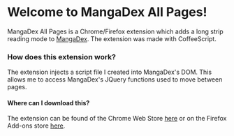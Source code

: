 Welcome to MangaDex All Pages!
===================


MangaDex All Pages is a Chrome/Firefox extension which adds a long strip reading mode to [MangaDex](https://mangadex.com). The extension was made with CoffeeScript.

### How does this extension work?
The extension injects a script file I created into MangaDex's DOM. This allows me to access MangaDex's JQuery functions used to move between pages.

#### Where can I download this?
The extension can be found of the Chrome Web Store [here](https://chrome.google.com/webstore/detail/long-strip-for-mangadex/anjjhaohimjnndenopochpkdchdilccd) or on the Firefox Add-ons store [here](https://addons.mozilla.org/en-US/firefox/addon/long-strip-for-mangadex).